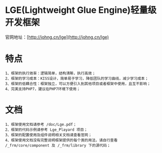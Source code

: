 # LGE(Lightweight Glue Engine)轻量级开发框架
官网地址：[http://johng.cn/lge](http://johng.cn/lge)
# 特点
    1、框架的执行效率：逻辑简单，结构清晰，执行高效；
    2、框架的学习成本：KISS设计，简单易于学习，降低团队的学习曲线，减少学习成本；
    3、框架的低耦合性：框架独立，可以方便引入到其他项目或者框架中使用，且互不影响；
    4、完美支持PHP7，建议在PHP7环境下使用；

# 文档
    1、框架使用文档请参考 /doc/Lge.pdf；
    2、框架的代码示例请参考 Lge_Playard 项目；
    3、框架的配置使用及组件说明相关文档请查看官网；
    4、框架使用文档没有完整说明框架提供的每个类的用法，请自行查看 /_frm/core/component 及 /_frm/library 下的源代码；


